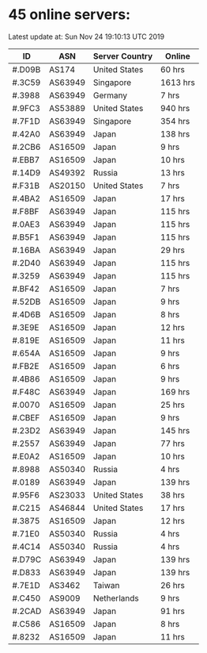 # 45 online servers:

Latest update at: Sun Nov 24 19:10:13 UTC 2019

| ID | ASN | Server Country | Online |
| -- | --- | -------------- | ------ |
| #.D09B | AS174 | United States | 60 hrs |
| #.3C59 | AS63949 | Singapore | 1613 hrs |
| #.3988 | AS63949 | Germany | 7 hrs |
| #.9FC3 | AS53889 | United States | 940 hrs |
| #.7F1D | AS63949 | Singapore | 354 hrs |
| #.42A0 | AS63949 | Japan | 138 hrs |
| #.2CB6 | AS16509 | Japan | 9 hrs |
| #.EBB7 | AS16509 | Japan | 10 hrs |
| #.14D9 | AS49392 | Russia | 13 hrs |
| #.F31B | AS20150 | United States | 7 hrs |
| #.4BA2 | AS16509 | Japan | 17 hrs |
| #.F8BF | AS63949 | Japan | 115 hrs |
| #.0AE3 | AS63949 | Japan | 115 hrs |
| #.B5F1 | AS63949 | Japan | 115 hrs |
| #.16BA | AS63949 | Japan | 29 hrs |
| #.2D40 | AS63949 | Japan | 115 hrs |
| #.3259 | AS63949 | Japan | 115 hrs |
| #.BF42 | AS16509 | Japan | 7 hrs |
| #.52DB | AS16509 | Japan | 9 hrs |
| #.4D6B | AS16509 | Japan | 8 hrs |
| #.3E9E | AS16509 | Japan | 12 hrs |
| #.819E | AS16509 | Japan | 11 hrs |
| #.654A | AS16509 | Japan | 9 hrs |
| #.FB2E | AS16509 | Japan | 6 hrs |
| #.4B86 | AS16509 | Japan | 9 hrs |
| #.F48C | AS63949 | Japan | 169 hrs |
| #.0070 | AS16509 | Japan | 25 hrs |
| #.CBEF | AS16509 | Japan | 9 hrs |
| #.23D2 | AS63949 | Japan | 145 hrs |
| #.2557 | AS63949 | Japan | 77 hrs |
| #.E0A2 | AS16509 | Japan | 10 hrs |
| #.8988 | AS50340 | Russia | 4 hrs |
| #.0189 | AS63949 | Japan | 139 hrs |
| #.95F6 | AS23033 | United States | 38 hrs |
| #.C215 | AS46844 | United States | 17 hrs |
| #.3875 | AS16509 | Japan | 12 hrs |
| #.71E0 | AS50340 | Russia | 4 hrs |
| #.4C14 | AS50340 | Russia | 4 hrs |
| #.D79C | AS63949 | Japan | 139 hrs |
| #.D833 | AS63949 | Japan | 139 hrs |
| #.7E1D | AS3462 | Taiwan | 26 hrs |
| #.C450 | AS9009 | Netherlands | 9 hrs |
| #.2CAD | AS63949 | Japan | 91 hrs |
| #.C586 | AS16509 | Japan | 8 hrs |
| #.8232 | AS16509 | Japan | 11 hrs |

